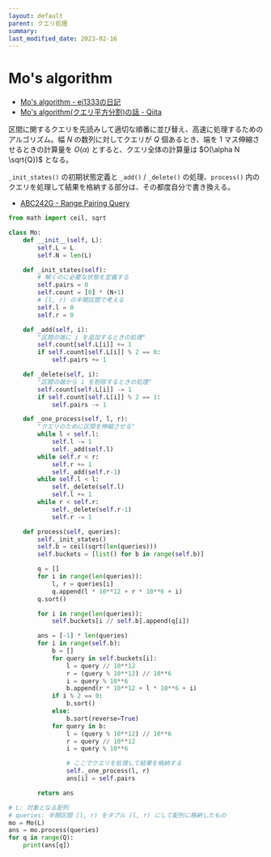```yaml
---
layout: default
parent: クエリ処理
summary: 
last_modified_date: 2023-02-16
---
```


# Mo's algorithm

- [Mo's algorithm - ei1333の日記](https://ei1333.hateblo.jp/entry/2017/09/11/211011)
- [Mo's algorithm(クエリ平方分割)の話 - Qiita](https://qiita.com/ageprocpp/items/34121c58e571ea8c4023)

区間に関するクエリを先読みして適切な順番に並び替え、高速に処理するためのアルゴリズム。幅 $N$ の数列に対してクエリが $Q$ 個あるとき、端を 1 マス伸縮させるときの計算量を $O(\alpha)$ とすると、クエリ全体の計算量は $O(\alpha N \sqrt{Q})$ となる。

`_init_states()` の初期状態定義と `_add()` / `_delete()` の処理、`process()` 内のクエリを処理して結果を格納する部分は、その都度自分で書き換える。

- [ABC242G - Range Pairing Query](https://atcoder.jp/contests/abc242/tasks/abc242_g)

```python
from math import ceil, sqrt

class Mo:
    def __init__(self, L):
        self.L = L
        self.N = len(L)

    def _init_states(self):
        # 解くのに必要な状態を定義する
        self.pairs = 0
        self.count = [0] * (N+1)
        # [l, r) の半開区間で考える
        self.l = 0
        self.r = 0

    def _add(self, i):
        "区間の端に i を追加するときの処理"
        self.count[self.L[i]] += 1
        if self.count[self.L[i]] % 2 == 0:
            self.pairs += 1

    def _delete(self, i):
        "区間の端から i を削除するときの処理"
        self.count[self.L[i]] -= 1
        if self.count[self.L[i]] % 2 == 1:
            self.pairs -= 1

    def _one_process(self, l, r):
        "クエリのために区間を伸縮させる"
        while l < self.l:
            self.l -= 1
            self._add(self.l)
        while self.r < r:
            self.r += 1
            self._add(self.r-1)
        while self.l < l:
            self._delete(self.l)
            self.l += 1
        while r < self.r:
            self._delete(self.r-1)
            self.r -= 1

    def process(self, queries):
        self._init_states()
        self.b = ceil(sqrt(len(queries)))
        self.buckets = [list() for b in range(self.b)]

        q = []
        for i in range(len(queries)):
            l, r = queries[i]
            q.append(l * 10**12 + r * 10**6 + i)
        q.sort()

        for i in range(len(queries)):
            self.buckets[i // self.b].append(q[i])

        ans = [-1] * len(queries)
        for i in range(self.b):
            b = []
            for query in self.buckets[i]:
                l = query // 10**12
                r = (query % 10**12) // 10**6
                i = query % 10**6
                b.append(r * 10**12 + l * 10**6 + i)
            if i % 2 == 0:
                b.sort()
            else:
                b.sort(reverse=True)
            for query in b:
                l = (query % 10**12) // 10**6
                r = query // 10**12
                i = query % 10**6

                # ここでクエリを処理して結果を格納する
                self._one_process(l, r)
                ans[i] = self.pairs

        return ans
```

```python
# L: 対象となる配列
# queries: 半開区間 [l, r) をタプル (l, r) にして配列に格納したもの
mo = Mo(L)
ans = mo.process(queries)
for q in range(Q):
    print(ans[q])
```